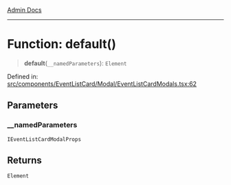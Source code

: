 [Admin Docs](/)

---

# Function: default()

> **default**(`__namedParameters`): `Element`

Defined in: [src/components/EventListCard/Modal/EventListCardModals.tsx:62](https://github.com/PalisadoesFoundation/talawa-admin/blob/main/src/components/EventListCard/Modal/EventListCardModals.tsx#L62)

## Parameters

### \_\_namedParameters

`IEventListCardModalProps`

## Returns

`Element`
